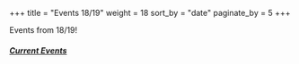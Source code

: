 +++
title = "Events 18/19"
weight = 18
sort_by = "date"
paginate_by = 5
+++

Events from 18/19!

##### [<i class="bi bi-bell-fill"></i> Current Events](@/events/_index.md)
